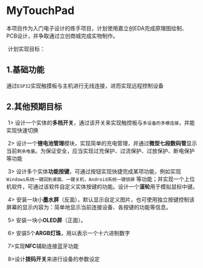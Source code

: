 # MyTouchPad

​	本项目作为入门电子设计的练手项目，计划使用嘉立创EDA完成原理图绘制、PCB设计，并争取通过立创商城完成实物制作。

​	计划实现目标：

## 1.基础功能

​	通过`ESP32`实现触摸板与主机进行无线连接，进而实现远程控制设备

## 2.其他预期目标

​	1> 设计一个实体的**多档开关**，通过该开关来实现触控板与`多设备的多模连接`，并能实现快速切换

​	2> 设计一个**锂电池管理**模块，实现简单的充电管理，并通过**微型七段数码管**显示当前`剩余电量`。为保证安全，应当实现过充保护、过流保护、过放保护、断电保护等功能

​	3> 设计多个实体**功能按键**，可通过按钮实现快捷完成某项功能，例如实现 `Windows系统一键回到桌面、一键关机，Android系统一键锁屏` 等功能；并实现一个上位机软件，可通过该软件自定义实体按键的功能。设计一个**滚轮**用于模拟鼠标中键。

​	4> 安装一块小**墨水屏**（反面），默认显示自定义图片，也可使用独立按键控制该屏幕的显示内容为：简单地显示当前连接设备、各按键的功能等信息。

​	5> 安装一块小**OLED屏**（正面）。

​	6> 安装5个**ARGB灯珠**，用以表示一个十六进制数字

​	7>实现**NFC**辅助连接蓝牙功能

​	8>设计**拨码开关**来进行设备的参数设定

